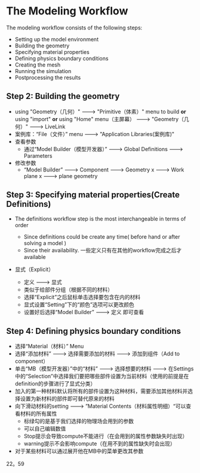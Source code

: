 # The Modeling Workflow

The modeling workflow consists of the following steps:

- Setting up the model environment
- Building the geometry
- Specifying material properties
- Defining physics boundary conditions
- Creating the mesh
- Running the simulation
- Postprocessing the results

## Step 2: Building the geometry

* using "Geometry（几何）" ---> "Primitive（体素）" menu to build **or** using "import" **or** using "Home" menu（主屏幕） --->  "Geometry（几何）" ---> LiveLink
* 案例库：“File（文件）” menu ---> "Application Libraries(案例库)"
* 查看参数
  * 通过“Model Builder（模型开发器）” ---> Global Definitions ---> Parameters
* 修改参数
  * “Model Builder” ---> Component ---> Geometry x ---> Work plane x  ---> plane geometry

## Step 3: Specifying material properties(Create Definitions)

* The definitions workflow step is the most interchangeable in terms of order
  * Since definitions could be create any time( before hand or after solving a model )
  * Since their availability. 一些定义只有在其他的workflow完成之后才available

* 显式（Explicit）
  * 定义 --->  显式
  * 类似于给部件分组（根据不同的材料）
  * 选择“Explicit”之后鼠标单击选择要包含在内的材料
  * 显式设置“Setting”下的“颜色”选项可以更改颜色
  * 设置好后选择“Model Builder” ---> 定义 即可查看


## Step 4: Defining physics boundary conditions

* 选择“Material（材料）” Menu
* 选择“添加材料” ---> 选择需要添加的材料 ---> 添加到组件（Add to component）
* 单击“MB（模型开发器）”中的“材料” ---> 选择想要的材料 ---> 在Settings中的“Selection”中选择我们要把哪些部件设置为当前材料（使用的前提是在definition的步骤进行了显式分类）
* 加入的第一种材料默认将所有的部件设置为这种材料，需要添加其他材料并选择设置为新材料的部件即可替代原来的材料
* 向下滑动材料的setting ---> ”Material Contents（材料属性明细）“可以查看材料的所有属性
  * 标绿勾的是基于我们选择的物理场会用到的参数
  * 可以自己编辑数值
  * Stop提示会导致compute不能进行（在会用到的属性参数缺失时出现）
  * warning提示不会影响compute（在用不到的属性缺失时会出现）
* 对于某些材料可以通过展开他在MB中的菜单更改其参数

22。59
